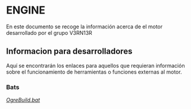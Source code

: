 # ENGINE

En este documento se recoge la información acerca de el motor desarrollado por el grupo V3RN13R


## Informacion para desarrolladores

Aquí se encontrarán los enlaces para aquellos que requieran información sobre el funcionamiento de herramientas o funciones externas al motor.

### Bats

[*OgreBuild.bat*](https://github.com/V3RN13R/ENGINE/blob/main/DevelopersREADME/OgreBuild%20bat.md)